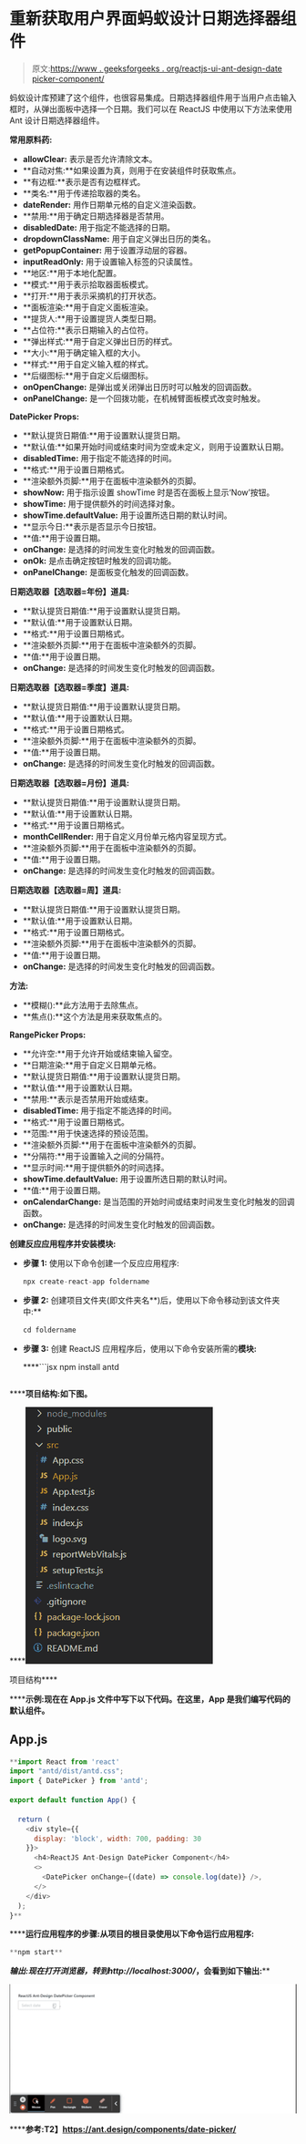 # 重新获取用户界面蚂蚁设计日期选择器组件

> 原文:[https://www . geeksforgeeks . org/reactjs-ui-ant-design-date picker-component/](https://www.geeksforgeeks.org/reactjs-ui-ant-design-datepicker-component/)

蚂蚁设计库预建了这个组件，也很容易集成。日期选择器组件用于当用户点击输入框时，从弹出面板中选择一个日期。我们可以在 ReactJS 中使用以下方法来使用 Ant 设计日期选择器组件。

**常用原料药:**

*   **allowClear:** 表示是否允许清除文本。
*   **自动对焦:**如果设置为真，则用于在安装组件时获取焦点。
*   **有边框:**表示是否有边框样式。
*   **类名:**用于传递拾取器的类名。
*   **dateRender:** 用作日期单元格的自定义渲染函数。
*   **禁用:**用于确定日期选择器是否禁用。
*   **disabledDate:** 用于指定不能选择的日期。
*   **dropdownClassName:** 用于自定义弹出日历的类名。
*   **getPopupContainer:** 用于设置浮动层的容器。
*   **inputReadOnly:** 用于设置输入标签的只读属性。
*   **地区:**用于本地化配置。
*   **模式:**用于表示拾取器面板模式。
*   **打开:**用于表示采摘机的打开状态。
*   **面板渲染:**用于自定义面板渲染。
*   **提货人:**用于设置提货人类型日期。
*   **占位符:**表示日期输入的占位符。
*   **弹出样式:**用于自定义弹出日历的样式。
*   **大小:**用于确定输入框的大小。
*   **样式:**用于自定义输入框的样式。
*   **后缀图标:**用于自定义后缀图标。
*   **onOpenChange:** 是弹出或关闭弹出日历时可以触发的回调函数。
*   **onPanelChange:** 是一个回拨功能，在机械臂面板模式改变时触发。

**DatePicker Props:**

*   **默认提货日期值:**用于设置默认提货日期。
*   **默认值:**如果开始时间或结束时间为空或未定义，则用于设置默认日期。
*   **disabledTime:** 用于指定不能选择的时间。
*   **格式:**用于设置日期格式。
*   **渲染额外页脚:**用于在面板中渲染额外的页脚。
*   **showNow:** 用于指示设置 showTime 时是否在面板上显示‘Now’按钮。
*   **showTime:** 用于提供额外的时间选择对象。
*   **showTime.defaultValue:** 用于设置所选日期的默认时间。
*   **显示今日:**表示是否显示今日按钮。
*   **值:**用于设置日期。
*   **onChange:** 是选择的时间发生变化时触发的回调函数。
*   **onOk:** 是点击确定按钮时触发的回调功能。
*   **onPanelChange:** 是面板变化触发的回调函数。

**日期选取器【选取器=年份】道具:**

*   **默认提货日期值:**用于设置默认提货日期。
*   **默认值:**用于设置默认日期。
*   **格式:**用于设置日期格式。
*   **渲染额外页脚:**用于在面板中渲染额外的页脚。
*   **值:**用于设置日期。
*   **onChange:** 是选择的时间发生变化时触发的回调函数。

**日期选取器【选取器=季度】道具:**

*   **默认提货日期值:**用于设置默认提货日期。
*   **默认值:**用于设置默认日期。
*   **格式:**用于设置日期格式。
*   **渲染额外页脚:**用于在面板中渲染额外的页脚。
*   **值:**用于设置日期。
*   **onChange:** 是选择的时间发生变化时触发的回调函数。

**日期选取器【选取器=月份】道具:**

*   **默认提货日期值:**用于设置默认提货日期。
*   **默认值:**用于设置默认日期。
*   **格式:**用于设置日期格式。
*   **monthCellRender:** 用于自定义月份单元格内容呈现方式。
*   **渲染额外页脚:**用于在面板中渲染额外的页脚。
*   **值:**用于设置日期。
*   **onChange:** 是选择的时间发生变化时触发的回调函数。

**日期选取器【选取器=周】道具:**

*   **默认提货日期值:**用于设置默认提货日期。
*   **默认值:**用于设置默认日期。
*   **格式:**用于设置日期格式。
*   **渲染额外页脚:**用于在面板中渲染额外的页脚。
*   **值:**用于设置日期。
*   **onChange:** 是选择的时间发生变化时触发的回调函数。

**方法:**

*   **模糊():**此方法用于去除焦点。
*   **焦点():**这个方法是用来获取焦点的。

**RangePicker Props:**

*   **允许空:**用于允许开始或结束输入留空。
*   **日期渲染:**用于自定义日期单元格。
*   **默认提货日期值:**用于设置默认提货日期。
*   **默认值:**用于设置默认日期。
*   **禁用:**表示是否禁用开始或结束。
*   **disabledTime:** 用于指定不能选择的时间。
*   **格式:**用于设置日期格式。
*   **范围:**用于快速选择的预设范围。
*   **渲染额外页脚:**用于在面板中渲染额外的页脚。
*   **分隔符:**用于设置输入之间的分隔符。
*   **显示时间:**用于提供额外的时间选择。
*   **showTime.defaultValue:** 用于设置所选日期的默认时间。
*   **值:**用于设置日期。
*   **onCalendarChange:** 是当范围的开始时间或结束时间发生变化时触发的回调函数。
*   **onChange:** 是选择的时间发生变化时触发的回调函数。

**创建反应应用程序并安装模块:**

*   **步骤 1:** 使用以下命令创建一个反应应用程序:

    ```jsx
    npx create-react-app foldername
    ```

*   **步骤 2:** 创建项目文件夹(即文件夹名**)后，使用以下命令移动到该文件夹中:**

    ```jsx
    cd foldername
    ```

*   **步骤 3:** 创建 ReactJS 应用程序后，使用以下命令安装所需的****模块:****

     ****```jsx
    npm install antd
    ```**** 

******项目结构:**如下图。****

****![](img/f04ae0d8b722a9fff0bd9bd138b29c23.png)

项目结构**** 

******示例:**现在在 **App.js** 文件中写下以下代码。在这里，App 是我们编写代码的默认组件。****

## ****App.js****

```jsx
**import React from 'react'
import "antd/dist/antd.css";
import { DatePicker } from 'antd';

export default function App() {

  return (
    <div style={{
      display: 'block', width: 700, padding: 30
    }}>
      <h4>ReactJS Ant-Design DatePicker Component</h4>
      <>
        <DatePicker onChange={(date) => console.log(date)} />,
      </>
    </div>
  );
}**
```

******运行应用程序的步骤:**从项目的根目录使用以下命令运行应用程序:****

```jsx
**npm start**
```

******输出:**现在打开浏览器，转到***http://localhost:3000/***，会看到如下输出:****

****![](img/c71f3ffd021b279f25ee2a96824bf9aa.png)****

******参考:**T2】https://ant.design/components/date-picker/****